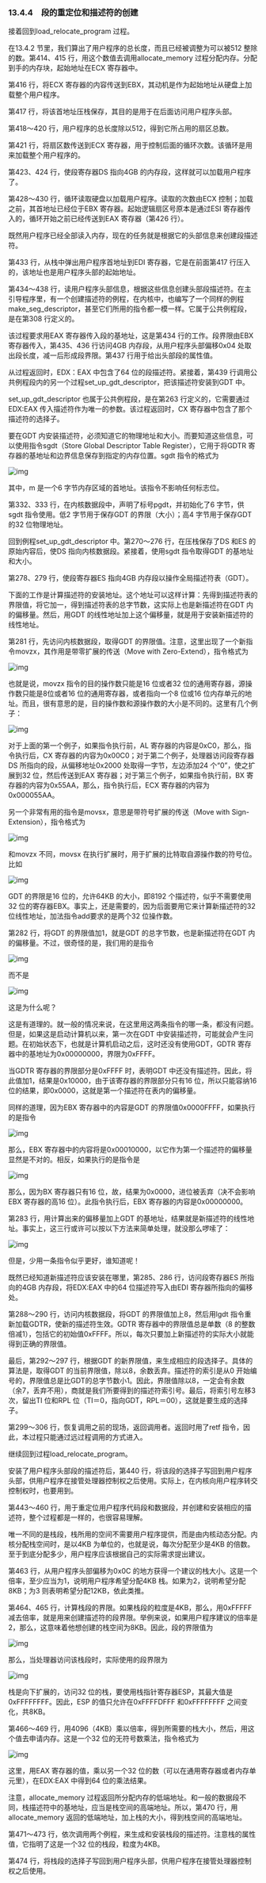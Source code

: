 ### 13.4.4　段的重定位和描述符的创建

接着回到load_relocate_program 过程。

在13.4.2 节里，我们算出了用户程序的总长度，而且已经被调整为可以被512 整除的数。第414、415 行，用这个数值去调用allocate_memory 过程分配内存。分配到手的内存块，起始地址在ECX 寄存器中。

第416 行，将ECX 寄存器的内容传送到EBX，其动机是作为起始地址从硬盘上加载整个用户程序。

第417 行，将该首地址压栈保存，其目的是用于在后面访问用户程序头部。

第418～420 行，用户程序的总长度除以512，得到它所占用的扇区总数。

第421 行，将扇区数传送到ECX 寄存器，用于控制后面的循环次数。该循环是用来加载整个用户程序的。

第423、424 行，使段寄存器DS 指向4GB 的内存段，这样就可以加载用户程序了。

第428～430 行，循环读取硬盘以加载用户程序。读取的次数由ECX 控制；加载之前，其首地址已经位于EBX 寄存器。起始逻辑扇区号原本是通过ESI 寄存器传入的，循环开始之前已经传送到EAX 寄存器（第426 行）。

既然用户程序已经全部读入内存，现在的任务就是根据它的头部信息来创建段描述符。

第433 行，从栈中弹出用户程序首地址到EDI 寄存器，它是在前面第417 行压入的，该地址也是用户程序头部的起始地址。

第434～438 行，读用户程序头部信息，根据这些信息创建头部段描述符。在主引导程序里，有一个创建描述符的例程，在内核中，也编写了一个同样的例程make_seg_descriptor，甚至它们所用的指令都一模一样。它属于公共例程段，是在第308 行定义的。

该过程要求用EAX 寄存器传入段的基地址，这是第434 行的工作。段界限由EBX 寄存器传入，第435、436 行访问4GB 内存段，从用户程序头部偏移0x04 处取出段长度，减一后形成段界限。第437 行用于给出头部段的属性值。

从过程返回时，EDX：EAX 中包含了64 位的段描述符。紧接着，第439 行调用公共例程段内的另一个过程set_up_gdt_descriptor，把该描述符安装到GDT 中。

set_up_gdt_descriptor 也属于公共例程段，是在第263 行定义的，它需要通过EDX:EAX 传入描述符作为唯一的参数。该过程返回时，CX 寄存器中包含了那个描述符的选择子。

要在GDT 内安装描述符，必须知道它的物理地址和大小。而要知道这些信息，可以使用指令sgdt（Store Global Descriptor Table Register），它用于将GDTR 寄存器的基地址和边界信息保存到指定的内存位置。sgdt 指令的格式为

![img](../0-Assets/Epubook/x86汇编语言从实模式到保护模式_李忠_等_Z_Library/images/00537.jpeg)

其中，m 是一个6 字节内存区域的首地址。该指令不影响任何标志位。

第332、333 行，在内核数据段中，声明了标号pgdt，并初始化了6 字节，供sgdt 指令使用。低2 字节用于保存GDT 的界限（大小）；高4 字节用于保存GDT 的32 位物理地址。

回到例程set_up_gdt_descriptor 中。第270～276 行，在压栈保存了DS 和ES 的原始内容后，使DS 指向内核数据段。紧接着，使用sgdt 指令取得GDT 的基地址和大小。

第278、279 行，使段寄存器ES 指向4GB 内存段以操作全局描述符表（GDT）。

下面的工作是计算描述符的安装地址。这个地址可以这样计算：先得到描述符表的界限值，将它加一，得到描述符表的总字节数，这实际上也是新描述符在GDT 内的偏移量。然后，用GDT 的线性地址加上这个偏移量，就是用于安装新描述符的线性地址。

第281 行，先访问内核数据段，取得GDT 的界限值。注意，这里出现了一个新指令movzx，其作用是带零扩展的传送（Move with Zero-Extend），指令格式为

![img](../0-Assets/Epubook/x86汇编语言从实模式到保护模式_李忠_等_Z_Library/images/00538.jpeg)

也就是说，movzx 指令的目的操作数只能是16 位或者32 位的通用寄存器，源操作数只能是8位或者16 位的通用寄存器，或者指向一个8 位或16 位内存单元的地址。而且，很有意思的是，目的操作数和源操作数的大小是不同的。这里有几个例子：

![img](../0-Assets/Epubook/x86汇编语言从实模式到保护模式_李忠_等_Z_Library/images/00539.jpeg)

对于上面的第一个例子，如果指令执行前，AL 寄存器的内容是0xC0，那么，指令执行后，CX 寄存器的内容为0x00C0；对于第二个例子，处理器访问段寄存器DS 所指向的段，从偏移地址0x2000 处取得一字节，左边添加24 个“0”，使之扩展到32 位，然后传送到EAX 寄存器；对于第三个例子，如果指令执行前，BX 寄存器的内容为0x55AA，那么，指令执行后，ECX 寄存器的内容为0x000055AA。

另一个非常有用的指令是movsx，意思是带符号扩展的传送（Move with Sign-Extension），指令格式为

![img](../0-Assets/Epubook/x86汇编语言从实模式到保护模式_李忠_等_Z_Library/images/00540.jpeg)

和movzx 不同，movsx 在执行扩展时，用于扩展的比特取自源操作数的符号位。比如

![img](../0-Assets/Epubook/x86汇编语言从实模式到保护模式_李忠_等_Z_Library/images/00541.jpeg)

GDT 的界限是16 位的，允许64KB 的大小，即8192 个描述符，似乎不需要使用32 位的寄存器EBX。事实上，还是需要的，因为后面要用它来计算新描述符的32 位线性地址，加法指令add要求的是两个32 位操作数。

第282 行，将GDT 的界限值加1，就是GDT 的总字节数，也是新描述符在GDT 内的偏移量。不过，很奇怪的是，我们用的是指令

![img](../0-Assets/Epubook/x86汇编语言从实模式到保护模式_李忠_等_Z_Library/images/00542.jpeg)

而不是

![img](../0-Assets/Epubook/x86汇编语言从实模式到保护模式_李忠_等_Z_Library/images/00543.jpeg)

这是为什么呢？

这是有道理的。就一般的情况来说，在这里用这两条指令的哪一条，都没有问题。但是，如果这是启动计算机以来，第一次在GDT 中安装描述符，可能就会产生问题。在初始状态下，也就是计算机启动之后，这时还没有使用GDT，GDTR 寄存器中的基地址为0x00000000，界限为0xFFFF。

当GDTR 寄存器的界限部分是0xFFFF 时，表明GDT 中还没有描述符。因此，将此值加1，结果是0x10000，由于该寄存器的界限部分只有16 位，所以只能容纳16 位的结果，即0x0000，这就是第一个描述符在表内的偏移量。

同样的道理，因为EBX 寄存器中的内容是GDT 的界限值0x0000FFFF，如果执行的是指令

![img](../0-Assets/Epubook/x86汇编语言从实模式到保护模式_李忠_等_Z_Library/images/00544.jpeg)

那么，EBX 寄存器中的内容将是0x00010000，以它作为第一个描述符的偏移量显然是不对的。相反，如果执行的是指令是

![img](../0-Assets/Epubook/x86汇编语言从实模式到保护模式_李忠_等_Z_Library/images/00545.jpeg)

那么，因为BX 寄存器只有16 位，故，结果为0x0000，进位被丢弃（决不会影响EBX 寄存器的高16 位）。此指令执行后，EBX 寄存器的内容是0x00000000。

第283 行，用计算出来的偏移量加上GDT 的基地址，结果就是新描述符的线性地址。事实上，这三行或许可以按以下方法来简单处理，就没那么啰嗦了：

![img](../0-Assets/Epubook/x86汇编语言从实模式到保护模式_李忠_等_Z_Library/images/00546.jpeg)

但是，少用一条指令似乎更好，谁知道呢！

既然已经知道新描述符应该安装在哪里，第285、286 行，访问段寄存器ES 所指向的4GB 内存段，将EDX:EAX 中的64 位描述符写入由EDI 寄存器所指向的偏移处。

第288～290 行，访问内核数据段，将GDT 的界限值加上8，然后用lgdt 指令重新加载GDTR，使新的描述符生效。GDTR 寄存器中的界限值总是单数（8 的整数倍减1），包括它的初始值0xFFFF。所以，每次只要加上新描述符的实际大小就能得到正确的界限值。

最后，第292～297 行，根据GDT 的新界限值，来生成相应的段选择子。具体的算法是，取得GDT 的当前界限值，除以8，余数丢弃。描述符的索引是从0 开始编号的，界限值总是比GDT的总字节数小1。因此，界限值除以8，一定会有余数（余7，丢弃不用），商就是我们所要得到的描述符索引号。最后，将索引号左移3 次，留出TI 位和RPL 位（TI＝0，指向GDT，RPL＝00），这就是要生成的选择子。

第299～306 行，恢复调用之前的现场，返回调用者。返回时用了retf 指令，因此，本过程只能通过远过程调用的方式进入。

继续回到过程load_relocate_program。

安装了用户程序头部段的描述符后，第440 行，将该段的选择子写回到用户程序头部，供用户程序在接管处理器控制权之后使用。实际上，在内核向用户程序转交控制权时，也要用到。

第443～460 行，用于重定位用户程序代码段和数据段，并创建和安装相应的描述符，整个过程都是一样的，也很容易理解。

唯一不同的是栈段，栈所用的空间不需要用户程序提供，而是由内核动态分配。内核分配栈空间时，是以4KB 为单位的，也就是说，每次分配至少是4KB 的倍数。至于到底分配多少，用户程序应该根据自己的实际需求提出建议。

第463 行，从用户程序头部偏移为0x0C 的地方获得一个建议的栈大小。这是一个倍率，至少应当为1，说明用户程序希望分配4KB 栈。如果为2，说明希望分配8KB；为3 则表明希望分配12KB，依此类推。

第464、465 行，计算栈段的界限。如果栈段的粒度是4KB，那么，用0xFFFFF 减去倍率，就是用来创建描述符的段界限。举例来说，如果用户程序建议的倍率是2，那么，这意味着他想创建的栈空间为8KB。因此，段的界限值为

![img](../0-Assets/Epubook/x86汇编语言从实模式到保护模式_李忠_等_Z_Library/images/00547.jpeg)

那么，当处理器访问该栈段时，实际使用的段界限为

![img](../0-Assets/Epubook/x86汇编语言从实模式到保护模式_李忠_等_Z_Library/images/00548.jpeg)

栈是向下扩展的，访问32 位的栈，要使用栈指针寄存器ESP，其最大值是0xFFFFFFFF。因此，ESP 的值只允许在0xFFFFDFFF 和0xFFFFFFFF 之间变化，共8KB。

第466～469 行，用4096（4KB）乘以倍率，得到所需要的栈大小，然后，用这个值去申请内存。这是一个32 位的无符号数乘法，指令格式为

![img](../0-Assets/Epubook/x86汇编语言从实模式到保护模式_李忠_等_Z_Library/images/00549.jpeg)

这里，用EAX 寄存器的值，乘以另一个32 位的数（可以在通用寄存器或者内存单元里），在EDX:EAX 中得到64 位的乘法结果。

注意，allocate_memory 过程返回所分配内存的低端地址。和一般的数据段不同，栈描述符中的基地址，应当是栈空间的高端地址。所以，第470 行，用allocate_memory 返回的低端地址，加上栈的大小，得到栈空间的高端地址。

第471～473 行，依次调用两个例程，来生成和安装栈段的描述符。注意栈的属性值，它指明了这是一个32 位的栈段，粒度为4KB。

第474 行，将栈段的选择子写回到用户程序头部，供用户程序在接管处理器控制权之后使用。
